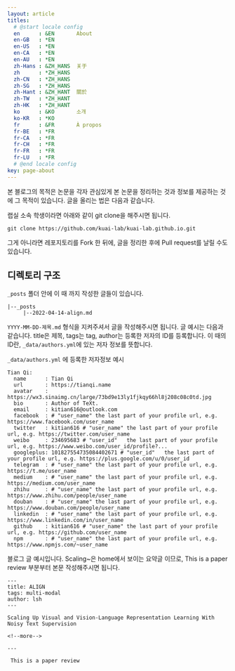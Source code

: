 ```yaml
---
layout: article
titles:
  # @start locale config
  en      : &EN       About
  en-GB   : *EN
  en-US   : *EN
  en-CA   : *EN
  en-AU   : *EN
  zh-Hans : &ZH_HANS  关于
  zh      : *ZH_HANS
  zh-CN   : *ZH_HANS
  zh-SG   : *ZH_HANS
  zh-Hant : &ZH_HANT  關於
  zh-TW   : *ZH_HANT
  zh-HK   : *ZH_HANT
  ko      : &KO       소개
  ko-KR   : *KO
  fr      : &FR       À propos
  fr-BE   : *FR
  fr-CA   : *FR
  fr-CH   : *FR
  fr-FR   : *FR
  fr-LU   : *FR
  # @end locale config
key: page-about
---
```


본 블로그의 목적은 논문을 각자 관심있게 본 논문을 정리하는 것과 정보를 제공하는 것에 그 목적이 있습니다. 글을 올리는 법은 다음과 같습니다.   

랩실 소속 학생이라면 아래와 같이 git clone을 해주시면 됩니다. 

```
git clone https://github.com/kuai-lab/kuai-lab.github.io.git
```

그게 아니라면 레포지토리를 Fork 한 뒤에, 글을 정리한 후에 Pull request를 날릴 수도 있습니다. 

## 디렉토리 구조

`_posts` 폴더 안에 이 때 까지 작성한 글들이 있습니다. 

```
|--_posts
     |--2022-04-14-align.md
```

`YYYY-MM-DD-제목.md` 형식을 지켜주셔서 글을 작성해주시면 됩니다. 글 예시는 다음과 같습니다. title은 제목, tags는 tag, author는 등록한 저자의 ID를 등록합니다. 이 때의 ID란, `_data/authors.yml`에 있는 저자 정보를 뜻합니다. 

`_data/authors.yml` 에 등록한 저자정보 예시
```
Tian Qi:
  name      : Tian Qi
  url       : https://tianqi.name
  avatar    : https://wx3.sinaimg.cn/large/73bd9e13ly1fjkqy66hl8j208c08c0td.jpg
  bio       : Author of TeXt.
  email     : kitian616@outlook.com
  facebook  : # "user_name" the last part of your profile url, e.g. https://www.facebook.com/user_name
  twitter   : kitian616 # "user_name" the last part of your profile url, e.g. https://twitter.com/user_name
  weibo     : 234695683 # "user_id"   the last part of your profile url, e.g. https://www.weibo.com/user_id/profile?...
  googleplus: 101827554735084402671 # "user_id"   the last part of your profile url, e.g. https://plus.google.com/u/0/user_id
  telegram  : # "user_name" the last part of your profile url, e.g. https://t.me/user_name
  medium    : # "user_name" the last part of your profile url, e.g. https://medium.com/user_name
  zhihu     : # "user_name" the last part of your profile url, e.g. https://www.zhihu.com/people/user_name
  douban    : # "user_name" the last part of your profile url, e.g. https://www.douban.com/people/user_name
  linkedin  : # "user_name" the last part of your profile url, e.g. https://www.linkedin.com/in/user_name
  github    : kitian616 # "user_name" the last part of your profile url, e.g. https://github.com/user_name
  npm       : # "user_name" the last part of your profile url, e.g. https://www.npmjs.com/~user_name
```


블로그 글 예시입니다. Scaling~은 home에서 보이는 요약글 이므로, This is a paper review 부분부터 본문 작성해주시면 됩니다. 
```
---
title: ALIGN
tags: multi-modal
author: lsh
---

Scaling Up Visual and Vision-Language Representation Learning With Noisy Text Supervision

<!--more-->

---

 This is a paper review

```
